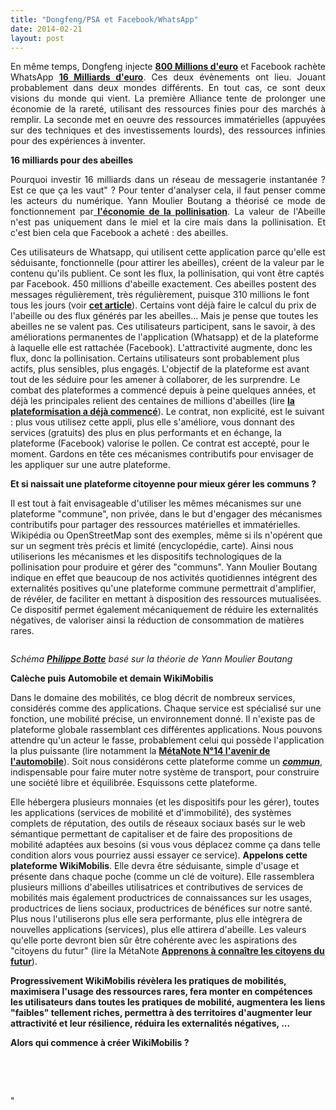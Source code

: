 ```yaml
---
title: "Dongfeng/PSA et Facebook/WhatsApp"
date: 2014-02-21
layout: post
---
```


<p style="text-align: justify">En même temps, Dongfeng injecte <a href="http://www.lemonde.fr/economie/article/2014/02/20/dongfeng-psa-un-accord-gagnant-gagnant_4370013_3234.html" target="_blank"><strong>800 Millions d'euro</strong></a> et Facebook rachète WhatsApp <a href="http://siliconvalley.blog.lemonde.fr/2014/02/20/facebook-rachete-whatsapp-pour-16-milliards-de-dollars/" target="_blank"><strong>16 Milliards d'euro</strong></a>. Ces deux évènements ont lieu. Jouant probablement dans deux mondes différents. En tout cas, ce sont deux visions du monde qui vient. La première Alliance tente de prolonger une économie de la rareté, utilisant des ressources finies pour des marchés à remplir. La seconde met en oeuvre des ressources immatérielles (appuyées sur des techniques et des investissements lourds), des ressources infinies pour des expériences à inventer.</p> <p style="text-align: justify"><strong>16 milliards pour des abeilles</strong></p> <p style="text-align: justify">Pourquoi investir 16 milliards dans un réseau de messagerie instantanée ? Est ce que ça les vaut" ? Pour tenter d'analyser cela, il faut penser comme les acteurs du numérique. Yann Moulier Boutang a théorisé ce mode de fonctionnement par<a href=""http://laviemanifeste.com/archives/351"" target=""_blank""><strong> l'économie de la pollinisation</strong></a>. La valeur de l'Abeille n'est pas uniquement dans le miel et la cire mais dans la pollinisation. Et c'est bien cela que Facebook a acheté : des abeilles.</p>   <!--more--> Ces utilisateurs de Whatsapp, qui utilisent cette application parce qu'elle est séduisante, fonctionnelle (pour attirer les abeilles), créent de la valeur par le contenu qu'ils publient. Ce sont les flux, la pollinisation, qui vont être captés par Facebook. 450 millions d'abeille exactement. Ces abeilles postent des messages régulièrement, très régulièrement, puisque 310 millions le font tous les jours (voir <a href=""http://www.technologyreview.com/view/524956/why-facebook-thinks-whatsapp-is-worth-16b/"" target=""_blank""><strong>cet article</strong></a>). Certains vont déjà faire le calcul du prix de l'abeille ou des flux générés par les abeilles... Mais je pense que toutes les abeilles ne se valent pas. Ces utilisateurs participent, sans le savoir, à des améliorations permanentes de l'application (Whatsapp) et de la plateforme à laquelle elle est rattachée (Facebook). L'attractivité augmente, donc les flux, donc la pollinisation. Certains utilisateurs sont probablement plus actifs, plus sensibles, plus engagés. L'objectif de la plateforme est avant tout de les séduire pour les amener à collaborer, de les surprendre. Le combat des plateformes a commencé depuis à peine quelques années, et déjà les principales relient des centaines de millions d'abeilles (lire <a href=""/2014/01/fiction-n7-cc.html"" target=""_blank""><strong>la plateformisation a déjà commencé</strong></a>). Le contrat, non explicité, est le suivant : plus vous utilisez cette appli, plus elle s'améliore, vous donnant des services (gratuits) des plus en plus performants et en échange, la plateforme (Facebook) valorise le pollen. Ce contrat est accepté, pour le moment. Gardons en tête ces mécanismes contributifs pour envisager de les appliquer sur une autre plateforme. <p style=""text-align: justify""><strong>Et si naissait une plateforme citoyenne pour mieux gérer les communs ?</strong></p> <p style=""text-align: justify"">Il est tout à fait envisageable d'utiliser les mêmes mécanismes sur une plateforme "commune", non privée, dans le but d'engager des mécanismes contributifs pour partager des ressources matérielles et immatérielles. Wikipédia ou OpenStreetMap sont des exemples, même si ils n'opérent que sur un segment très précis et limité (encyclopédie, carte). Ainsi nous utiliserions les mécanismes et les dispositifs technologiques de la pollinisation pour produire et gérer des "communs". Yann Moulier Boutang indique en effet que beaucoup de nos activités quotidiennes intégrent des externalités positives qu'une plateforme commune permettrait d'amplifier, de révéler, de faciliter en mettant à disposition des ressources mutualisées. Ce dispositif permet également mécaniquement de réduire les externalités négatives, de valoriser ainsi la réduction de consommation de matières rares. </p> <p style=""text-align: justify""><a class=""asset-img-link"" href=""/wp-content/uploads/sites/6/old/6a0120a66d2ad4970b01a51172380f970c-pi.png""><img alt=""Pollinisation"" border=""0"" class=""asset  asset-image at-xid-6a0120a66d2ad4970b01a51172380f970c image-full img-responsive"" src=""/wp-content/uploads/sites/6/old/6a0120a66d2ad4970b01a51172380f970c-800wi.png"" title=""Pollinisation"" /></a></p> <p style=""text-align: center""><em>Schéma <a href=""http://www.amelios.fr/"" target=""_blank""><strong>Philippe Botte</strong></a> basé sur la théorie de Yann Moulier Boutang</em></p> <p style=""text-align: justify""><strong>Calèche puis Automobile et demain WikiMobilis</strong></p> <p style=""text-align: justify"">Dans le domaine des mobilités, ce blog décrit de nombreux services, considérés comme des applications. Chaque service est spécialisé sur une fonction, une mobilité précise, un environnement donné. Il n'existe pas de plateforme globale rassemblant ces différentes applications. Nous pouvons attendre qu'un acteur le fasse, probablement celui qui possède l'application la plus puissante (lire notamment la <a href=""/2012/07/lavenir-de-lautomobile.html"" target=""_blank""><strong>MétaNote N°14 l'avenir de l'automobile</strong></a>). Soit nous considérons cette plateforme comme un <strong><a href=""http://p2pfoundation.net/Four_Future_P2P_Scenarios#.UwdmJFXhxXI.twitter"" target=""_blank""><em>commun</em></a></strong>, indispensable pour faire muter notre système de transport, pour construire une société libre et équilibrée. Esquissons cette plateforme.</p> <p style=""text-align: justify"">Elle hébergera plusieurs monnaies (et les dispositifs pour les gérer), toutes les applications (services de mobilité et d'immobilité), des systèmes complets de réputation, des outils de réseaux sociaux basés sur le web sémantique permettant de capitaliser et de faire des propositions de mobilité adaptées aux besoins (si vous vous déplacez comme ça dans telle condition alors vous pourriez aussi essayer ce service). <strong>Appelons cette plateforme WikiMobilis</strong>. Elle devra être séduisante, simple d'usage et présente dans chaque poche (comme un clé de voiture). Elle rassemblera plusieurs millions d'abeilles utilisatrices et contributives de services de mobilités mais également productrices de connaissances sur les usages, productrices de liens sociaux, productrices de bénéfices sur notre santé. Plus nous l'utiliserons plus elle sera performante, plus elle intègrera de nouvelles applications (services), plus elle attirera d'abeille. Les valeurs qu'elle porte devront bien sûr être cohérente avec les aspirations des "citoyens du futur" (lire la MétaNote <a href=""/2013/12/quelles-sont-les-evolutions-a-venir-de-nos-structures-familiales-de-nos-communautes-et-donc-de-nous.html"" target=""_blank""><strong>Apprenons à connaître les citoyens du futur</strong></a>).</p> <p style=""text-align: justify""><strong>Progressivement WikiMobilis révèlera les pratiques de mobilités, maximisera l'usage des ressources rares, fera monter en compétences les utilisateurs dans toutes les pratiques de mobilité, augmentera les liens "faibles" tellement riches, permettra à des territoires d'augmenter leur attractivité et leur résilience, réduira les externalités négatives, ... </strong></p> <p style=""text-align: justify""><strong>Alors qui commence à créer WikiMobilis ?</strong></p> <p> </p> <p> </p>"